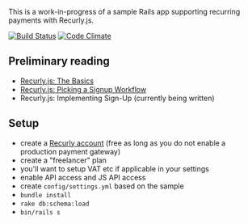 This is a work-in-progress of a sample Rails app supporting recurring payments with Recurly.js.

[![Build Status](https://travis-ci.org/thbar/rails-recurly-js-sample-application.png)](https://travis-ci.org/thbar/rails-recurly-js-sample-application) [![Code Climate](https://codeclimate.com/github/thbar/rails-recurly-js-sample-application.png)](https://codeclimate.com/github/thbar/rails-recurly-js-sample-application)

## Preliminary reading

* [Recurly.js: The Basics](https://www.wisecashhq.com/blog/recurly-js-the-basics)
* [Recurly.js: Picking a Signup Workflow](https://www.wisecashhq.com/blog/recurly-js-signup-workflow)
* Recurly.js: Implementing Sign-Up (currently being written)

## Setup

* create a [Recurly account](http://recurly.com) (free as long as you do not enable a production payment gateway)
* create a "freelancer" plan
* you'll want to setup VAT etc if applicable in your settings
* enable API access and JS API access
* create `config/settings.yml` based on the sample
* `bundle install`
* `rake db:schema:load`
* `bin/rails s`


